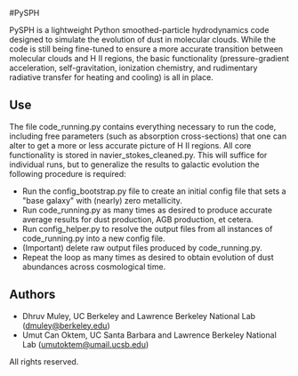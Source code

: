 #PySPH

PySPH is a lightweight Python smoothed-particle hydrodynamics code designed to simulate the evolution of dust in molecular clouds. While the code is still being fine-tuned to ensure a more accurate transition between molecular clouds and H II regions, the basic functionality (pressure-gradient acceleration, self-gravitation, ionization chemistry, and rudimentary radiative transfer for heating and cooling) is all in place.
## Use

The file code\_running.py contains everything necessary to run the code, including free parameters (such as absorption cross-sections) that one can alter to get a more or less accurate picture of H II regions. All core functionality is stored in navier\_stokes\_cleaned.py. This will suffice for individual runs, but to generalize the results to galactic evolution the following procedure is required:
* Run the config\_bootstrap.py file to create an initial config file that sets a "base galaxy" with (nearly) zero metallicity.
* Run code\_running.py as many times as desired to produce accurate average results for dust production, AGB production, et cetera.
* Run config\_helper.py to resolve the output files from all instances of code\_running.py into a new config file.
* (Important) delete raw output files produced by code\_running.py.
* Repeat the loop as many times as desired to obtain evolution of dust abundances across cosmological time.
## Authors

* Dhruv Muley, UC Berkeley and Lawrence Berkeley National Lab (dmuley@berkeley.edu)
* Umut Can Oktem, UC Santa Barbara and Lawrence Berkeley National Lab (umutoktem@umail.ucsb.edu)

All rights reserved.
